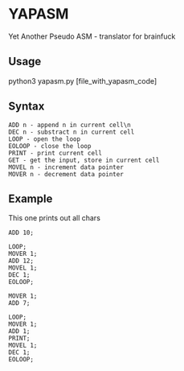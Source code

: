 # YAPASM
Yet Another Pseudo ASM - translator for brainfuck

## Usage
python3 yapasm.py [file_with_yapasm_code]

## Syntax
```
ADD n - append n in current cell\n
DEC n - substract n in current cell
LOOP - open the loop
EOLOOP - close the loop
PRINT - print current cell
GET - get the input, store in current cell
MOVEL n - increment data pointer
MOVER n - decrement data pointer
```

## Example
This one prints out all chars
```
ADD 10;

LOOP;
MOVER 1;
ADD 12;
MOVEL 1;
DEC 1;
EOLOOP;

MOVER 1;
ADD 7;

LOOP;
MOVER 1;
ADD 1;
PRINT;
MOVEL 1;
DEC 1;
EOLOOP;
